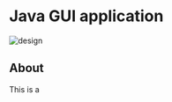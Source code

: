 # Java GUI application

![design](https://github.com/aumii01codes/registration/assets/116259393/fcbf0780-9970-4104-aeda-2e4ad7be526f)

## About
This is a 

